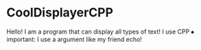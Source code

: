 # CoolDisplayerCPP
Hello! I am a program that can display all types of text! I use CPP
⦁	important: I use a argument like my friend echo!
